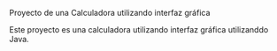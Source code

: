 Proyecto de una Calculadora utilizando interfaz gráfica

Este proyecto es una calculadora utilizando interfaz gráfica utilizanddo Java. 
